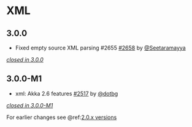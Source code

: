 # XML

## 3.0.0

- Fixed empty source XML parsing #2655 [#2658](https://github.com/akka/alpakka/issues/2658) by [@Seetaramayya](https://github.com/Seetaramayya)

[*closed in 3.0.0*](https://github.com/akka/alpakka/issues?q=is%3Aclosed+milestone%3A3.0.0+label%3Ap%3Axml)

## 3.0.0-M1

- xml: Akka 2.6 features [#2517](https://github.com/akka/alpakka/issues/2517) by [@dotbg](https://github.com/dotbg)

[*closed in 3.0.0-M1*](https://github.com/akka/alpakka/issues?q=is%3Aclosed+milestone%3A3.0.0-M1+label%3Ap%3Axml)

For earlier changes see @ref:[2.0.x versions](../2.0.x/xml.md)
